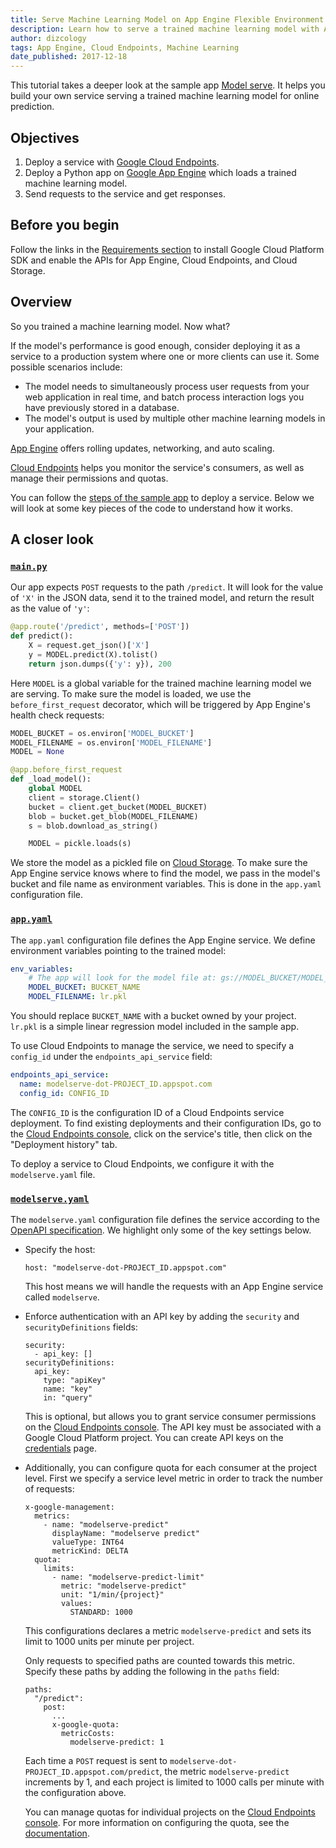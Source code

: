 ```yaml
---
title: Serve Machine Learning Model on App Engine Flexible Environment
description: Learn how to serve a trained machine learning model with App Engine flexible environment.
author: dizcology
tags: App Engine, Cloud Endpoints, Machine Learning
date_published: 2017-12-18
---
```

This tutorial takes a deeper look at the sample app [Model serve][modelserve].
It helps you build your own service serving a trained machine learning model for
online prediction.

## Objectives

1.  Deploy a service with [Google Cloud Endpoints][endpoints].
1.  Deploy a Python app on [Google App Engine][appengine] which loads a trained
    machine learning model.
1.  Send requests to the service and get responses.

## Before you begin

Follow the links in the [Requirements section][requirements] to install Google
Cloud Platform SDK and enable the APIs for App Engine, Cloud Endpoints, and
Cloud Storage.

## Overview

So you trained a machine learning model. Now what?

If the model's performance is good enough, consider deploying it as a service to
a production system where one or more clients can use it. Some possible
scenarios include:

- The model needs to simultaneously process user requests from your web
  application in real time, and batch process interaction logs you have
  previously stored in a database.
- The model's output is used by multiple other machine learning models in your
  application.

[App Engine][appengine] offers rolling updates, networking, and auto scaling.

[Cloud Endpoints][endpoints] helps you monitor the service's consumers, as well
as manage their permissions and quotas.

You can follow the [steps of the sample app][steps] to deploy a service. Below
we will look at some key pieces of the code to understand how it works.

## A closer look

### [`main.py`][main.py]

Our app expects `POST` requests to the path `/predict`.  It will look for the
value of `'X'` in the JSON data, send it to the trained model, and return the
result as the value of `'y'`:

```python
@app.route('/predict', methods=['POST'])
def predict():
    X = request.get_json()['X']
    y = MODEL.predict(X).tolist()
    return json.dumps({'y': y}), 200
```

Here `MODEL` is a global variable for the trained machine learning model we are
serving.  To make sure the model is loaded, we use the `before_first_request`
decorator, which will be triggered by App Engine's health check requests:

```python
MODEL_BUCKET = os.environ['MODEL_BUCKET']
MODEL_FILENAME = os.environ['MODEL_FILENAME']
MODEL = None

@app.before_first_request
def _load_model():
    global MODEL
    client = storage.Client()
    bucket = client.get_bucket(MODEL_BUCKET)
    blob = bucket.get_blob(MODEL_FILENAME)
    s = blob.download_as_string()

    MODEL = pickle.loads(s)
```

We store the model as a pickled file on [Cloud Storage][storage]. To make sure
the App Engine service knows where to find the model, we pass in the model's
bucket and file name as environment variables.  This is done in the `app.yaml`
configuration file.


### [`app.yaml`][app.yaml]

The `app.yaml` configuration file defines the App Engine service. We define
environment variables pointing to the trained model:

```yaml
env_variables:
    # The app will look for the model file at: gs://MODEL_BUCKET/MODEL_FILENAME
    MODEL_BUCKET: BUCKET_NAME
    MODEL_FILENAME: lr.pkl
```

You should replace `BUCKET_NAME` with a bucket owned by your project. `lr.pkl`
is a simple linear regression model included in the sample app.

To use Cloud Endpoints to manage the service, we need to specify a `config_id`
under the `endpoints_api_service` field:

```yaml
endpoints_api_service:
  name: modelserve-dot-PROJECT_ID.appspot.com
  config_id: CONFIG_ID
```

The `CONFIG_ID` is the configuration ID of a Cloud Endpoints service deployment.
To find existing deployments and their configuration IDs, go to the
[Cloud Endpoints console][endpoints], click on the service's title, then click
on the "Deployment history" tab.

To deploy a service to Cloud Endpoints, we configure it with the
`modelserve.yaml` file.

### [`modelserve.yaml`][modelserve.yaml]

The `modelserve.yaml` configuration file defines the service according to the
[OpenAPI specification][openapi]. We highlight only some of the key settings
below.

- Specify the host:

      host: "modelserve-dot-PROJECT_ID.appspot.com"

  This host means we will handle the requests with an App Engine service called
  `modelserve`.

- Enforce authentication with an API key by adding the `security` and
  `securityDefinitions` fields:

      security:
        - api_key: []
      securityDefinitions:
        api_key:
          type: "apiKey"
          name: "key"
          in: "query"

  This is optional, but allows you to grant service consumer permissions on the
  [Cloud Endpoints console][endpoints]. The API key must be associated with a
  Google Cloud Platform project. You can create API keys on the
  [credentials][credentials] page.

- Additionally, you can configure quota for each consumer at the project level.
  First we specify a service level metric in order to track the number of
  requests:

      x-google-management:
        metrics:
          - name: "modelserve-predict"
            displayName: "modelserve predict"
            valueType: INT64
            metricKind: DELTA
        quota:
          limits:
            - name: "modelserve-predict-limit"
              metric: "modelserve-predict"
              unit: "1/min/{project}"
              values:
                STANDARD: 1000

  This configurations declares a metric `modelserve-predict` and sets its limit
  to 1000 units per minute per project.

  Only requests to specified paths are counted towards this metric. Specify
  these paths by adding the following in the `paths` field:

      paths:
        "/predict":
          post:
            ...
            x-google-quota:
              metricCosts:
                modelserve-predict: 1

  Each time a `POST` request is sent to
  `modelserve-dot-PROJECT_ID.appspot.com/predict`, the metric
  `modelserve-predict` increments by 1, and each project is limited to 1000
  calls per minute with the configuration above.

  You can manage quotas for individual projects on the
  [Cloud Endpoints console][endpoints]. For more information on configuring the
  quota, see the [documentation][quota_docs].

[modelserve]: https://github.com/GoogleCloudPlatform/ml-on-gcp/tree/master/sklearn/gae_serve
[requirements]: https://github.com/GoogleCloudPlatform/ml-on-gcp/tree/master/sklearn/gae_serve#requirements
[steps]: https://github.com/GoogleCloudPlatform/ml-on-gcp/tree/master/sklearn/gae_serve#steps
[modelserve.yaml]: https://github.com/GoogleCloudPlatform/ml-on-gcp/blob/master/sklearn/gae_serve/modelserve.yaml
[app.yaml]: https://github.com/GoogleCloudPlatform/ml-on-gcp/blob/master/sklearn/gae_serve/app.yaml
[main.py]: https://github.com/GoogleCloudPlatform/ml-on-gcp/blob/master/sklearn/gae_serve/main.py
[lr.pkl]: https://github.com/GoogleCloudPlatform/ml-on-gcp/blob/master/sklearn/gae_serve/lr.pkl

[appengine]: https://cloud.google.com/appengine/
[endpoints]: https://cloud.google.com/endpoints/
[storage]: https://cloud.google.com/storage/
[credentials]: https://cloud.google.com/apis/credentials
[quota_docs]: https://cloud.google.com/endpoints/docs/openapi/quotas-configure

[openapi]: https://github.com/OAI/OpenAPI-Specification/blob/master/versions/2.0.md
